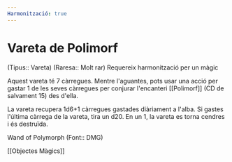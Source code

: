 ```yaml
---
Harmonització: true
---
```

# Vareta de Polimorf

(Tipus:: Vareta) (Raresa:: Molt rar)
Requereix harmonització per un màgic

Aquest vareta té 7 càrregues. Mentre l'aguantes, pots usar una acció per gastar 1 de les seves càrregues per conjurar l'encanteri [[Polimorf]] (CD de salvament 15) des d'ella.

La vareta recupera 1d6+1 càrregues gastades diàriament a l'alba. Si gastes l'última càrrega de la vareta, tira un d20. En un 1, la vareta es torna cendres i és destruïda.

Wand of Polymorph (Font:: DMG)

[[Objectes Màgics]]